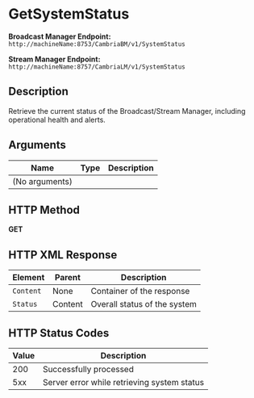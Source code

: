 # GetSystemStatus

**Broadcast Manager Endpoint:**  
`http://machineName:8753/CambriaBM/v1/SystemStatus`

**Stream Manager Endpoint:**  
`http://machineName:8757/CambriaLM/v1/SystemStatus`

## Description
Retrieve the current status of the Broadcast/Stream Manager, including operational health and alerts.

## Arguments

| Name   | Type   | Description |
|--------|--------|-------------|
| (No arguments) | | |

## HTTP Method
**GET**

## HTTP XML Response

| Element       | Parent   | Description                                    |
|---------------|----------|------------------------------------------------|
| `Content`     | None     | Container of the response                     |
| `Status`      | Content  | Overall status of the system                  |

## HTTP Status Codes

| Value | Description                                            |
|-------|--------------------------------------------------------|
| 200   | Successfully processed                                 |
| 5xx   | Server error while retrieving system status            |

